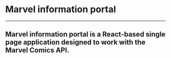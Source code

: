# Marvel information portal
___

## Marvel information portal is a React-based single page application designed to work with the Marvel Comics API.
